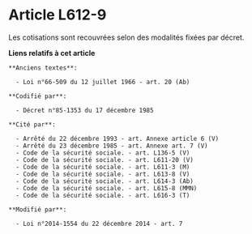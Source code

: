 # Article L612-9

Les cotisations sont recouvrées selon des modalités fixées par décret.

**Liens relatifs à cet article**

	**Anciens textes**:

	  - Loi n°66-509 du 12 juillet 1966 - art. 20 (Ab)

	**Codifié par**:

	  - Décret n°85-1353 du 17 décembre 1985

	**Cité par**:

	  - Arrêté du 22 décembre 1993 - art. Annexe article 6 (V)
	  - Arrêté du 23 décembre 1985 - art. Annexe art. 7 (V)
	  - Code de la sécurité sociale. - art. L136-5 (V)
	  - Code de la sécurité sociale. - art. L611-20 (V)
	  - Code de la sécurité sociale. - art. L611-3 (M)
	  - Code de la sécurité sociale. - art. L613-8 (V)
	  - Code de la sécurité sociale. - art. L614-3 (Ab)
	  - Code de la sécurité sociale. - art. L615-8 (MMN)
	  - Code de la sécurité sociale. - art. L616-3 (T)

	**Modifié par**:

	  - Loi n°2014-1554 du 22 décembre 2014 - art. 7
